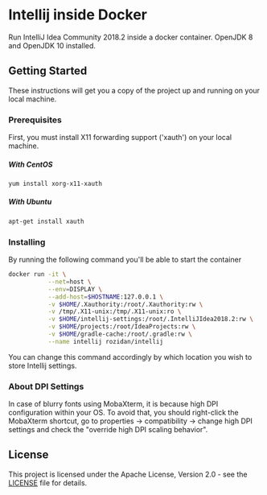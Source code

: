 # Intellij inside Docker

Run IntelliJ Idea Community 2018.2 inside a docker container.
OpenJDK 8 and OpenJDK 10 installed.

## Getting Started

These instructions will get you a copy of the project up and running on your local machine.

### Prerequisites

First, you must install X11 forwarding support ('xauth') on your local machine.

##### With CentOS

```bash
yum install xorg-x11-xauth
```

##### With Ubuntu

```bash
apt-get install xauth
```

### Installing

By running the following command you'll be able to start the container

```bash
docker run -it \
           --net=host \
           --env=DISPLAY \
           --add-host=$HOSTNAME:127.0.0.1 \
           -v $HOME/.Xauthority:/root/.Xauthority:rw \
           -v /tmp/.X11-unix:/tmp/.X11-unix:ro \
           -v $HOME/intellij-settings:/root/.IntelliJIdea2018.2:rw \
           -v $HOME/projects:/root/IdeaProjects:rw \
           -v $HOME/gradle-cache:/root/.gradle:rw \
           --name intellij rozidan/intellij
```

You can change this command accordingly by which location you wish to store Intellij settings.

### About DPI Settings

In case of blurry fonts using MobaXterm, it is because high DPI configuration within your OS.
To avoid that, you should right-click the MobaXterm shortcut,
go to properties -> compatibility -> 
change high DPI settings and check the "override high DPI scaling behavior".

## License

This project is licensed under the Apache License, Version 2.0 - 
see the [LICENSE](http://www.apache.org/licenses/LICENSE-2.0.txt) file for details.

